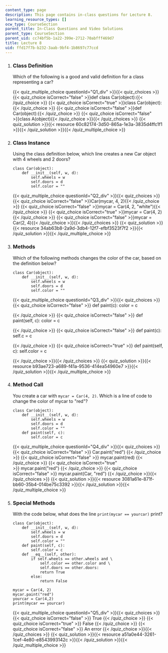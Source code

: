 ```yaml
---
content_type: page
description: This page contains in-class questions for Lecture 8.
learning_resource_types: []
ocw_type: CourseSection
parent_title: In-Class Questions and Video Solutions
parent_type: CourseSection
parent_uid: cc74bf5b-1a22-399e-2712-70abfff469d7
title: Lecture 8
uid: ffd17f7b-b232-3aab-9bf4-1b8697c77ccd
---
```

1.  ### Class Definition
    
      
    
    Which of the following is a good and valid definition for a class representing a car?
    
    {{< quiz_multiple_choice questionId="Q1_div" >}}{{< quiz_choices >}}{{< quiz_choice isCorrect="false" >}}def class Car(object):{{< /quiz_choice >}}
    {{< quiz_choice isCorrect="true" >}}class Car(object):{{< /quiz_choice >}}
    {{< quiz_choice isCorrect="false" >}}def Car(object):{{< /quiz_choice >}}
    {{< quiz_choice isCorrect="false" >}}class A(object){{< /quiz_choice >}}{{< /quiz_choices >}}
    {{< quiz_solution >}}{{< resource 60c82174-3d50-865a-1e3a-3835d4ffc1f1 >}}{{< /quiz_solution >}}{{< /quiz_multiple_choice >}}
  
2.  ### Class Instance
    
      
    
    Using the class definition below, which line creates a new Car object with 4 wheels and 2 doors?
    
    ```
    class Car(object):
        def __init__(self, w, d):
            self.wheels = w
            self.doors = d
            self.color = ""
    ```
    
    {{< quiz_multiple_choice questionId="Q2_div" >}}{{< quiz_choices >}}{{< quiz_choice isCorrect="false" >}}Car(mycar, 4, 2){{< /quiz_choice >}}
    {{< quiz_choice isCorrect="false" >}}mycar = Car(4, 2, "white"){{< /quiz_choice >}}
    {{< quiz_choice isCorrect="true" >}}mycar = Car(4, 2){{< /quiz_choice >}}
    {{< quiz_choice isCorrect="false" >}}mycar = Car(2, 4){{< /quiz_choice >}}{{< /quiz_choices >}}
    {{< quiz_solution >}}{{< resource 34ab63b8-2a9d-3db4-12f7-efbf3523f7f2 >}}{{< /quiz_solution >}}{{< /quiz_multiple_choice >}}
  
3.  ### Methods
    
      
    
    Which of the following methods changes the color of the car, based on the definition below?
    
    ```
    class Car(object):
        def __init__(self, w, d):
            self.wheels = w
            self.doors = d
            self.color = ""
    ```
    
    {{< quiz_multiple_choice questionId="Q3_div" >}}{{< quiz_choices >}}{{< quiz_choice isCorrect="false" >}}
    def paint(c):
        color = c
    
    {{< /quiz_choice >}}
    {{< quiz_choice isCorrect="false" >}}
    def paint(self, c):
        color = c
    
    {{< /quiz_choice >}}
    {{< quiz_choice isCorrect="false" >}}
    def paint(c):
        self.c = c
    
    {{< /quiz_choice >}}
    {{< quiz_choice isCorrect="true" >}}
    def paint(self, c):
        self.color = c
    
    {{< /quiz_choice >}}{{< /quiz_choices >}}
    {{< quiz_solution >}}{{< resource b93ae723-a689-f41a-9536-414ea54960e7 >}}{{< /quiz_solution >}}{{< /quiz_multiple_choice >}}
  
4.  ### Method Call
    
      
    
    You create a car with `mycar = Car(4, 2)`. Which is a line of code to change the color of mycar to "red"?
    
    ```
    class Car(object):
        def __init__(self, w, d):
            self.wheels = w
            self.doors = d
            self.color = ""
        def paint(self, c):
            self.color = c
    ```
    
    {{< quiz_multiple_choice questionId="Q4_div" >}}{{< quiz_choices >}}{{< quiz_choice isCorrect="false" >}}&nbsp;Car.paint("red")&nbsp;{{< /quiz_choice >}}
    {{< quiz_choice isCorrect="false" >}}&nbsp;mycar.paint(red)&nbsp;{{< /quiz_choice >}}
    {{< quiz_choice isCorrect="true" >}}&nbsp;mycar.paint("red")&nbsp;{{< /quiz_choice >}}
    {{< quiz_choice isCorrect="false" >}}&nbsp;mycar.paint(Car, "red")&nbsp;{{< /quiz_choice >}}{{< /quiz_choices >}}
    {{< quiz_solution >}}{{< resource 3081a61e-871f-bb60-35b4-014be75c3392 >}}{{< /quiz_solution >}}{{< /quiz_multiple_choice >}}
  
5.  ### Special Methods
    
      
    
    With the code below, what does the line `print(mycar == yourcar)` print?
    
    ```
    class Car(object):
        def __init__(self, w, d):
            self.wheels = w
            self.doors = d
            self.color = ""
        def paint(self, c):
            self.color = c
        def __eq__(self, other):
            if self.wheels == other.wheels and \
                self.color == other.color and \
                self.doors == other.doors:
                return True
            else:
                return False
    
    mycar = Car(4, 2)
    mycar.paint("red")
    yourcar = Car(4,2)
    print(mycar == yourcar)
    ```
    
    {{< quiz_multiple_choice questionId="Q5_div" >}}{{< quiz_choices >}}{{< quiz_choice isCorrect="false" >}}&nbsp;True&nbsp;{{< /quiz_choice >}}
    {{< quiz_choice isCorrect="true" >}}&nbsp;False&nbsp;{{< /quiz_choice >}}
    {{< quiz_choice isCorrect="false" >}}&nbsp;An error&nbsp;{{< /quiz_choice >}}{{< /quiz_choices >}}
    {{< quiz_solution >}}{{< resource a51a0e44-3261-1cef-4e80-e8543993142c >}}{{< /quiz_solution >}}{{< /quiz_multiple_choice >}}